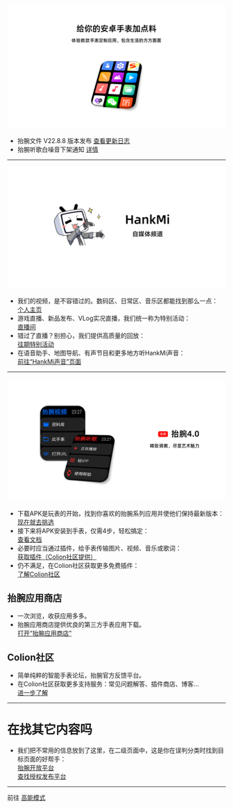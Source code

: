 ![images/Apps.PNG](images/Apps.PNG)
* 抬腕文件 V22.8.8 版本发布 [查看更新日志](support/update/fileexplorer2288.md)
* 抬腕听歌白噪音下架通知 [详情](support/n2208082244.md)

***

![images/Bilibili.PNG](images/Bilibili.PNG)
* 我们的视频，是不容错过的。数码区、日常区、音乐区都能找到那么一点：  
[个人主页](https://space.bilibili.com/400656980)  
* 游戏直播、新品发布、VLog实况直播，我们统一称为特别活动：  
[直播间](https://live.bilibili.com/25463078)  
* 错过了直播？别担心，我们提供高质量的回放：  
[往期特别活动](live.md)
* 在语音助手、地图导航、有声节目和更多地方听HankMi声音：  
[前往“HankMi声音”页面](support/voice.md)

***

![images/ColionV4.PNG](images/ColionV4.PNG)
* 下载APK是玩表的开始，找到你喜欢的抬腕系列应用并使他们保持最新版本：  
[现在就去挑选](download/apps.md)  
* 接下来将APK安装到手表，仅需4步，轻松搞定：  
[查看文档](download/install.md)  
* 必要时应当通过插件，给手表传输图片、视频、音乐或歌词：  
[获取插件（Colion社区提供）](https://support.qq.com/products/350783/faqs/110472)  
* 仍不满足，在Colion社区获取更多免费插件：  
[了解Colion社区](download/community.md)  

## 抬腕应用商店
* 一次浏览，收获应用多多。
* 抬腕应用商店提供优良的第三方手表应用下载。  
[打开“抬腕应用商店”](download.md)

## Colion社区
* 简单纯粹的智能手表论坛，抬腕官方反馈平台。
* 在Colion社区获取更多支持服务：常见问题解答、插件商店、博客…  
[进一步了解](download/community.md)

***

# 在找其它内容吗
* 我们把不常用的信息放到了这里，在二级页面中，这是你在误判分类时找到目标页面的好帮手：  
[抬腕开放平台](dev.md)  
[查找授权发布平台](support/to3rd.md)

***

前往 [高能模式](high_energy.md)  
